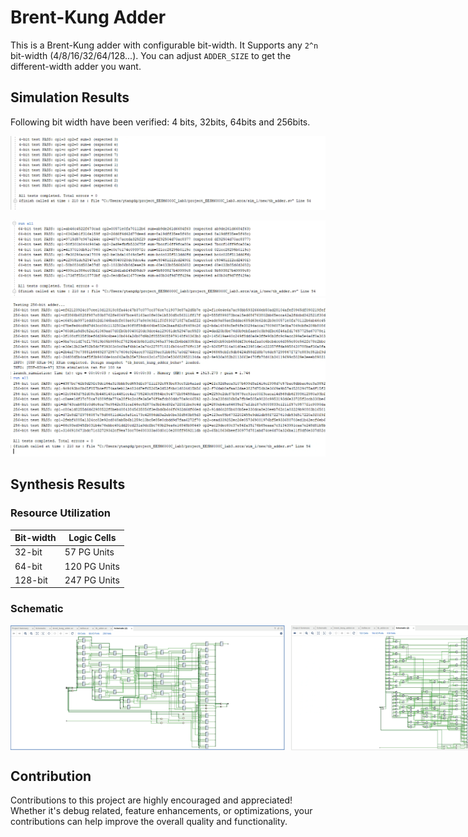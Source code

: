 # Brent-Kung Adder
This is a Brent-Kung adder with configurable bit-width. It Supports any `2^n` bit-width (4/8/16/32/64/128...). You can adjust `ADDER_SIZE` to get the different-width adder you want.

## Simulation Results
Following bit width have been verified: 4 bits, 32bits, 64bits and 256bits.

![alt text](png/test1.png)

![alt text](png/test3.png)
![alt text](png/test4.png)

## Synthesis Results
### Resource Utilization
| Bit-width | Logic Cells |
|-----------|-------------|
| 32-bit    | 57 PG Units |
| 64-bit    | 120 PG Units|
| 128-bit   | 247 PG Units|

### Schematic
<div style="display: flex; gap: 10px; width: 100%;">
  <img src="png/schematic_32bit.png" alt="Tap RAM Structure" style="flex: 1; height: 200px; object-fit: cover;">
  <img src="png/schematic_64bit.png" alt="Tap RAM Structure" style="flex: 1; height: 200px; object-fit: cover;">
  <img src="png/schematic_128bit.png" alt="Tap RAM Structure" style="flex: 1; height: 200px; object-fit: cover;">
</div>

## Contribution
Contributions to this project are highly encouraged and appreciated! Whether it's debug related, feature enhancements, or optimizations, your contributions can help improve the overall quality and functionality.
